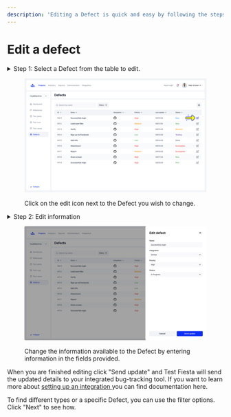 ```yaml
---
description: 'Editing a Defect is quick and easy by following the steps below:'
---
```


# Edit a defect

<details>

<summary>Step 1: Select a Defect from the table to edit. </summary>

Click the edit icon for the Defect you want to work on.&#x20;

</details>

<figure><img src="../../.gitbook/assets/429_Defects 5.png" alt=""><figcaption><p>Click on the edit icon next to the Defect you wish to change.</p></figcaption></figure>

<details>

<summary>Step 2: Edit information</summary>

Alter the information in the name, integration, priority level, and status fields to your liking and click send update. Click cancel to revert any changes made.&#x20;

</details>

<figure><img src="../../.gitbook/assets/428_Defects 05 - Edit Defect.png" alt=""><figcaption><p>Change the information available to the Defect by entering information in the fields provided.</p></figcaption></figure>

When you are finished editing click "Send update" and Test Fiesta will send the updated details to your integrated bug-tracking tool. If you want to learn more about [setting up an integration ](../../integration-tab/integrations-overview.md)you can find documentation here.&#x20;

To find different types or a specific Defect, you can use the filter options. Click "Next" to see how.&#x20;
